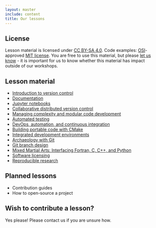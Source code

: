 ```yaml
---
layout: master
include: content
title: Our lessons
---
```


## License

Lesson material is licensed under [CC BY-SA 4.0](https://creativecommons.org/licenses/by-sa/4.0/).
Code examples: [OSI](http://opensource.org)-approved [MIT license](http://opensource.org/licenses/mit-license.html).
You are free to use this material, but please [let us know](/contact/) - it is
important for us to know whether this material has impact outside of our
workshops.


## Lesson material

- [Introduction to version control](https://coderefinery.github.io/git-intro/)
- [Documentation](https://coderefinery.github.io/documentation/)
- [Jupyter notebooks](https://github.com/coderefinery/jupyter)
- [Collaborative distributed version control](https://coderefinery.github.io/git-collaborative/)
- [Managing complexity and modular code development](http://cicero.xyz/v2/remark/github/bast/talk-complexity/master/talk.md/)
- [Automated testing](https://coderefinery.github.io/testing/)
- [DevOps, automation, and continuous integration](https://coderefinery.github.io/automation/)
- [Building portable code with CMake](https://coderefinery.github.io/cmake/)
- [Integrated development environments](https://coderefinery.github.io/IDEs/)
- [Archaeology with Git](https://coderefinery.github.io/git-archaeology/)
- [Git branch design](https://coderefinery.github.io/git-branch-design/)
- [Mixed Martial Arts: Interfacing Fortran, C, C++, and Python](https://coderefinery.github.io/mma/)
- [Software licensing](http://cicero.xyz/v2/remark/github/coderefinery/software-licensing/master/talk.md/)
- [Reproducible research](https://coderefinery.github.io/reproducible-research/)

## Planned lessons

- Contribution guides
- How to open-source a project


## Wish to contribute a lesson?

Yes please! Please contact us if you are unsure how.
